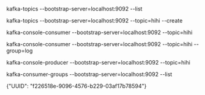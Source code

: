 
<!-- get topic list -->
kafka-topics --bootstrap-server=localhost:9092 --list

<!-- create new topic -->
kafka-topics --bootstrap-server=localhost:9092 --topic=hihi --create

<!-- conn subscribe topic -->
kafka-console-consumer --bootstrap-server=localhost:9092 --topic=hihi 

<!-- subscribe log msg -->
kafka-console-consumer --bootstrap-server=localhost:9092 --topic=hihi --group=log

<!-- conn publish topic -->
kafka-console-producer --bootstrap-server=localhost:9092 --topic=hihi 

<!-- get consumer group -->
kafka-consumer-groups --bootstrap-server=localhost:9092 --list



{"UUID": "f226518e-9096-4576-b229-03af17b78594"}
